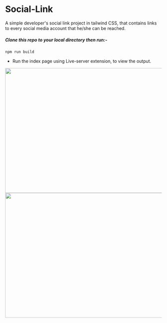# Social-Link
A simple developer's social link project in tailwind CSS, that contains links to every social media account that he/she can be reached.

##### Clone this repo to your local directory then run:-
```
npm run build

```
- Run the index page using Live-server extension, to view the output.

<img src="https://github.com/Marx-wrld/Social-Link/assets/105711066/3dc11a49-1908-484f-90bc-a066b1f8560a.jpg" width="800" height="400" align="left"/>

<img src="https://github.com/Marx-wrld/Social-Link/assets/105711066/ed1bf519-a51e-4641-addf-eba5da5e7fbb.jpg" width="800" height="400" align="left"/>


